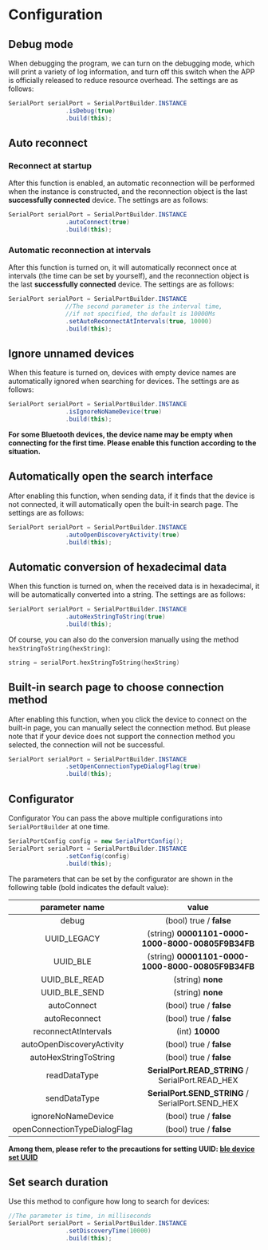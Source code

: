 # Configuration

## Debug mode

When debugging the program, we can turn on the debugging mode, which will print a variety of log information, and turn off this switch when the APP is officially released to reduce resource overhead. The settings are as follows:

```java
SerialPort serialPort = SerialPortBuilder.INSTANCE
                .isDebug(true)
                .build(this);
```

## Auto reconnect

### Reconnect at startup

After this function is enabled, an automatic reconnection will be performed when the instance is constructed, and the reconnection object is the last **successfully connected** device. The settings are as follows:

```java
SerialPort serialPort = SerialPortBuilder.INSTANCE
                .autoConnect(true)
                .build(this);
```

### Automatic reconnection at intervals

After this function is turned on, it will automatically reconnect once at intervals (the time can be set by yourself), and the reconnection object is the last **successfully connected** device. The settings are as follows:

```java
SerialPort serialPort = SerialPortBuilder.INSTANCE
    			//The second parameter is the interval time, 
    			//if not specified, the default is 10000Ms
                .setAutoReconnectAtIntervals(true, 10000)
                .build(this);
```

## Ignore unnamed devices

When this feature is turned on, devices with empty device names are automatically ignored when searching for devices. The settings are as follows:

```java
SerialPort serialPort = SerialPortBuilder.INSTANCE
                .isIgnoreNoNameDevice(true)
                .build(this);
```

**For some Bluetooth devices, the device name may be empty when connecting for the first time. Please enable this function according to the situation.**

## Automatically open the search interface

After enabling this function, when sending data, if it finds that the device is not connected, it will automatically open the built-in search page. The settings are as follows:

```java
SerialPort serialPort = SerialPortBuilder.INSTANCE
                .autoOpenDiscoveryActivity(true)
                .build(this);
```

## Automatic conversion of hexadecimal data

When this function is turned on, when the received data is in hexadecimal, it will be automatically converted into a string. The settings are as follows:

```java
SerialPort serialPort = SerialPortBuilder.INSTANCE
                .autoHexStringToString(true)
                .build(this);
```

Of course, you can also do the conversion manually using the method `hexStringToString(hexString)`:

```kotlin
string = serialPort.hexStringToString(hexString)
```

## Built-in search page to choose connection method
After enabling this function, when you click the device to connect on the built-in page, you can manually select the connection method. But please note that if your device does not support the connection method you selected, the connection will not be successful.

```java
SerialPort serialPort = SerialPortBuilder.INSTANCE
                .setOpenConnectionTypeDialogFlag(true)
                .build(this);
```

## Configurator

Configurator You can pass the above multiple configurations into `SerialPortBuilder` at one time.

```java
SerialPortConfig config = new SerialPortConfig();
SerialPort serialPort = SerialPortBuilder.INSTANCE
                .setConfig(config)
                .build(this);
```

The parameters that can be set by the configurator are shown in the following table (bold indicates the default value):

|           parameter name           |                        value                         |
| :--------------------------: | :-----------------------------------------------: |
|            debug             |              (bool) true / **false**              |
|         UUID_LEGACY          | (string) **00001101-0000-1000-8000-00805F9B34FB** |
|           UUID_BLE           | (string) **00001101-0000-1000-8000-00805F9B34FB** |
|        UUID_BLE_READ         |                  (string) **none**                  |
|        UUID_BLE_SEND         |                  (string) **none**                  |
|         autoConnect          |              (bool) true / **false**              |
|        autoReconnect         |              (bool) true / **false**              |
|     reconnectAtIntervals     |                  (int) **10000**                  |
|  autoOpenDiscoveryActivity   |              (bool) true / **false**              |
|    autoHexStringToString     |              (bool) true / **false**              |
|         readDataType         | **SerialPort.READ_STRING** / SerialPort.READ_HEX  |
|         sendDataType         | **SerialPort.SEND_STRING** / SerialPort.SEND_HEX  |
|      ignoreNoNameDevice      |              (bool) true / **false**              |
| openConnectionTypeDialogFlag |              (bool) true / **false**              |

**Among them, please refer to the precautions for setting UUID: [ble device set UUID](./discovery_connect_java.html#ble)**

## Set search duration

Use this method to configure how long to search for devices:

```java
//The parameter is time, in milliseconds
SerialPort serialPort = SerialPortBuilder.INSTANCE
                .setDiscoveryTime(10000)
                .build(this);
```

